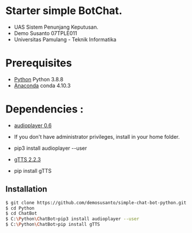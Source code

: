 # Starter simple BotChat. 

- UAS Sistem Penunjang Keputusan.
- Demo Susanto 07TPLE011
- Universitas Pamulang - Teknik Informatika

# Prerequisites

- [Python](python.org) Python 3.8.8
- [Anaconda](anaconda.com) conda 4.10.3

# Dependencies :

- [audioplayer 0.6](https://pypi.org/project/audioplayer/)
- If you don't have administrator privileges, install in your home folder.
- pip3 install audioplayer --user

- [gTTS 2.2.3](https://pypi.org/project/gTTS/)
- pip install gTTS

## Installation
```sh
$ git clone https://github.com/demosusanto/simple-chat-bot-python.git
$ cd Python
$ cd ChatBot
$ C:\Python\ChatBot>pip3 install audioplayer --user
$ C:\Python\ChatBot>pip install gTTS
```


